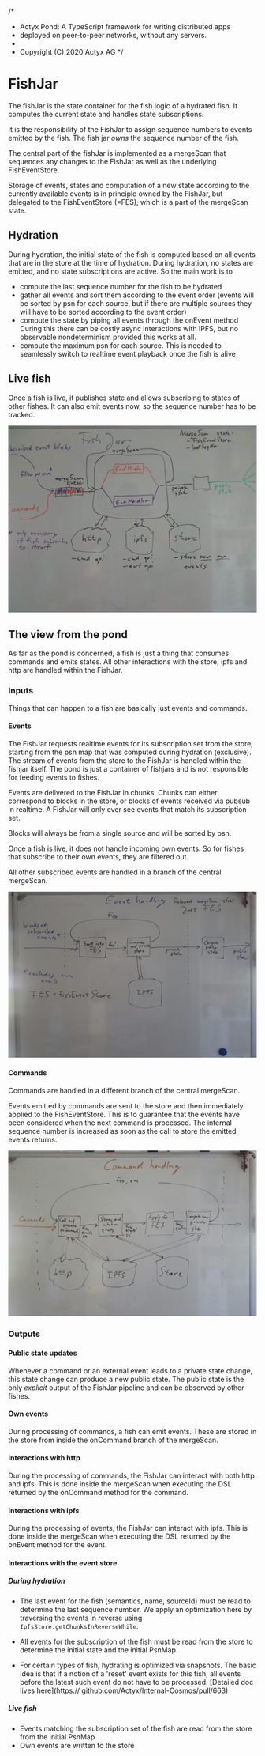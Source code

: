 /*
 * Actyx Pond: A TypeScript framework for writing distributed apps
 * deployed on peer-to-peer networks, without any servers.
 * 
 * Copyright (C) 2020 Actyx AG
 */
# FishJar

The fishJar is the state container for the fish logic of a hydrated fish. It computes the current state and handles state subscriptions.

It is the responsibility of the FishJar to assign sequence numbers to events emitted by the fish. The fish jar *owns* the sequence number of the fish.

The central part of the fishJar is implemented as a mergeScan that sequences any changes to the FishJar as well as the underlying FishEventStore.

Storage of events, states and computation of a new state according to the currently available events is in principle owned by the FishJar, but delegated to the FishEventStore (=FES), which is a part of the mergeScan state.

## Hydration

During hydration, the initial state of the fish is computed based on all events that are in the store at the time of hydration. During hydration, no states are emitted, and no state subscriptions are active. So the main work is to

- compute the last sequence number for the fish to be hydrated
- gather all events and sort them according to the event order
  (events will be sorted by psn for each source, but if there are multiple sources they will have to be sorted according to the event order)
- compute the state by piping all events through the onEvent method
  During this there can be costly async interactions with IPFS, but no observable nondeterminism provided this works at all.
- compute the maximum psn for each source. This is needed to seamlessly switch to
  realtime event playback once the fish is alive

## Live fish

Once a fish is live, it publishes state and allows subscribing to states of other fishes. It can also emit events now, so the sequence number has to be tracked.

![fishjar overview](fishjar.jpg)

## The view from the pond

As far as the pond is concerned, a fish is just a thing that consumes commands and emits states. All other interactions with the store, ipfs and http are handled within the FishJar.

### Inputs

Things that can happen to a fish are basically just events and commands.


#### Events

The FishJar requests realtime events for its subscription set from the store, starting from the psn map that was computed during hydration (exclusive). The stream of events from the store to the FishJar is handled within the fishjar itself. The pond is just a container of fishjars and is not responsible for feeding events to fishes.

Events are delivered to the FishJar in chunks. Chunks can either correspond to blocks in the store, or blocks of events received via pubsub in realtime. A FishJar will only ever see events that match its subscription set.

Blocks will always be from a single source and will be sorted by psn.

Once a fish is live, it does not handle incoming own events. So for fishes that subscribe to their own events, they are filtered out.

All other subscribed events are handled in a branch of the central mergeScan.

![](eventhandling.jpg)

#### Commands

Commands are handled in a different branch of the central mergeScan.

Events emitted by commands are sent to the store and then immediately applied to the FishEventStore. This is to guarantee that the events have been considered when the next command is processed. The internal sequence number is increased as soon as the call to store the emitted events returns.

![](commandhandling.jpg)

### Outputs

#### Public state updates

Whenever a command or an external event leads to a private state change, this state change can produce a new public state. The public state is the only *explicit* output of the FishJar pipeline and can be observed by other fishes.

#### Own events

During processing of commands, a fish can emit events. These are stored in the store from inside the onCommand branch of the mergeScan.

#### Interactions with http

During the processing of commands, the FishJar can interact with both http and ipfs. This is done inside the mergeScan when executing the DSL returned by the onCommand method for the command.

#### Interactions with ipfs

During the processing of events, the FishJar can interact with ipfs. This is done inside the mergeScan when executing the DSL returned by the onEvent method for the event.

#### Interactions with the event store

##### During hydration

- The last event for the fish (semantics, name, sourceId) must be read
  to determine the last sequence number. We apply an optimization here
  by traversing the events in reverse using `IpfsStore.getChunksInReverseWhile`.

- All events for the subscription of the fish must be read from the
  store to determine the initial state and the initial PsnMap.
  
- For certain types of fish, hydrating is optimized via snapshots. The
  basic idea is that if a notion of a 'reset' event exists for this
  fish, all events before the latest such event do not have to be
  processed. [Detailed doc lives
  here](https:// github.com/Actyx/Internal-Cosmos/pull/663) 
  <!-- TODO add link to proper doc when it exists -->

##### Live fish

- Events matching the subscription set of the fish are read from the store from the initial PsnMap
- Own events are written to the store
